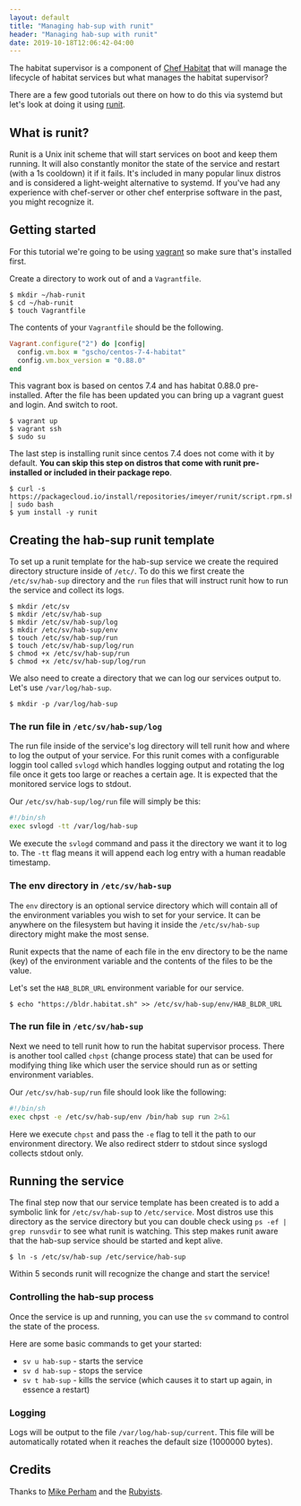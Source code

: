 ```yaml
---
layout: default
title: "Managing hab-sup with runit"
header: "Managing hab-sup with runit"
date: 2019-10-18T12:06:42-04:00
---
```


The habitat supervisor is a component of [Chef Habitat](../2019-10-12-what-is-habitat) that will manage the lifecycle of habitat services but what manages the habitat supervisor?

There are a few good tutorials out there on how to do this via systemd but let's look at doing it using [runit](http://smarden.org/runit/).

## What is runit?

Runit is a Unix init scheme that will start services on boot and keep them running. It will also constantly monitor the state of the service and restart (with a 1s cooldown) it if it fails. It's included in many popular linux distros and is considered a light-weight alternative to systemd. If you've had any experience with chef-server or other chef enterprise software in the past, you might recognize it.

## Getting started

For this tutorial we're going to be using [vagrant](https://www.vagrantup.com/downloads.html) so make sure that's installed first.

Create a directory to work out of and a `Vagrantfile`.

    $ mkdir ~/hab-runit
    $ cd ~/hab-runit
    $ touch Vagrantfile

The contents of your `Vagrantfile` should be the following.

```ruby
Vagrant.configure("2") do |config|
  config.vm.box = "gscho/centos-7-4-habitat"
  config.vm.box_version = "0.88.0"
end
```

This vagrant box is based on centos 7.4 and has habitat 0.88.0 pre-installed. After the file has been updated you can bring up a vagrant guest and login. And switch to root.

    $ vagrant up
    $ vagrant ssh
    $ sudo su

The last step is installing runit since centos 7.4 does not come with it by default. **You can skip this step on distros that come with runit pre-installed or included in their package repo**.

    $ curl -s https://packagecloud.io/install/repositories/imeyer/runit/script.rpm.sh | sudo bash
    $ yum install -y runit


## Creating the hab-sup runit template

To set up a runit template for the hab-sup service we create the required directory structure inside of `/etc/`. To do this we first create the `/etc/sv/hab-sup` directory and the `run` files that will instruct runit how to run the service and collect its logs.

    $ mkdir /etc/sv
    $ mkdir /etc/sv/hab-sup
    $ mkdir /etc/sv/hab-sup/log
    $ mkdir /etc/sv/hab-sup/env
    $ touch /etc/sv/hab-sup/run
    $ touch /etc/sv/hab-sup/log/run
    $ chmod +x /etc/sv/hab-sup/run
    $ chmod +x /etc/sv/hab-sup/log/run

We also need to create a directory that we can log our services output to. Let's use `/var/log/hab-sup`.

    $ mkdir -p /var/log/hab-sup

### The run file in `/etc/sv/hab-sup/log`

The run file inside of the service's log directory will tell runit how and where to log the output of your service. For this runit comes with a configurable loggin tool called `svlogd` which handles logging output and rotating the log file once it gets too large or reaches a certain age. It is expected that the monitored service logs to stdout.

Our `/etc/sv/hab-sup/log/run` file will simply be this:

```bash
#!/bin/sh
exec svlogd -tt /var/log/hab-sup
```

We execute the `svlogd` command and pass it the directory we want it to log to. The `-tt` flag means it will append each log entry with a human readable timestamp.

### The env directory in `/etc/sv/hab-sup`

The `env` directory is an optional service directory which will contain all of the environment variables you wish to set for your service. It can be anywhere on the filesystem but having it inside the `/etc/sv/hab-sup` directory might make the most sense.

Runit expects that the name of each file in the env directory to be the name (key) of the environment variable and the contents of the files to be the value.

Let's set the `HAB_BLDR_URL` environment variable for our service.

    $ echo "https://bldr.habitat.sh" >> /etc/sv/hab-sup/env/HAB_BLDR_URL

### The run file in `/etc/sv/hab-sup`

Next we need to tell runit how to run the habitat supervisor process. There is another tool called `chpst` (change process state) that can be used for modifying thing like which user the service should run as or setting environment variables.

Our `/etc/sv/hab-sup/run` file should look like the following:

```bash
#!/bin/sh
exec chpst -e /etc/sv/hab-sup/env /bin/hab sup run 2>&1
```

Here we execute `chpst` and pass the `-e` flag to tell it the path to our environment directory. We also redirect stderr to stdout since syslogd collects stdout only.

## Running the service

The final step now that our service template has been created is to add a symbolic link for `/etc/sv/hab-sup` to `/etc/service`. Most distros use this directory as the service directory but you can double check using `ps -ef | grep runsvdir` to see what runit is watching. This step makes runit aware that the hab-sup service should be started and kept alive.

    $ ln -s /etc/sv/hab-sup /etc/service/hab-sup

Within 5 seconds runit will recognize the change and start the service!

### Controlling the hab-sup process

Once the service is up and running, you can use the `sv` command to control the state of the process.

Here are some basic commands to get your started:

- `sv u hab-sup` - starts the service
- `sv d hab-sup` - stops the service
- `sv t hab-sup` - kills the service (which causes it to start up again, in essence a restart)

### Logging

Logs will be output to the file `/var/log/hab-sup/current`. This file will be automatically rotated when it reaches the default size (1000000 bytes).

## Credits

Thanks to [Mike Perham](https://www.mikeperham.com/2014/07/07/use-runit/) and the [Rubyists](https://rubyists.github.io/2011/05/02/runit-for-ruby-and-everything-else.html).

